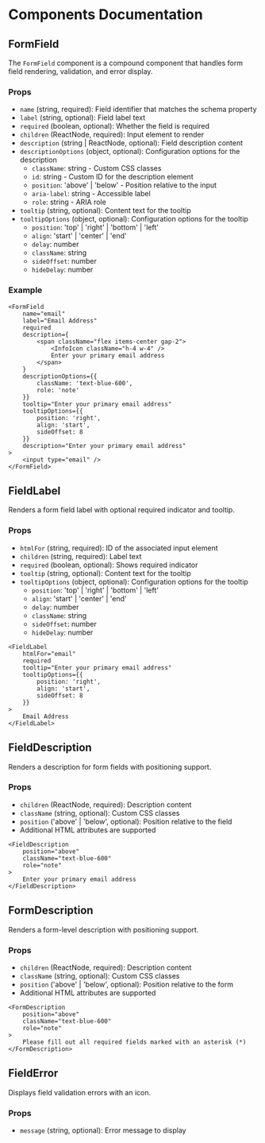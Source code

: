 # Components Documentation

## FormField

The `FormField` component is a compound component that handles form field rendering, validation, and error display.

### Props

- `name` (string, required): Field identifier that matches the schema property
- `label` (string, optional): Field label text
- `required` (boolean, optional): Whether the field is required
- `children` (ReactNode, required): Input element to render
- `description` (string | ReactNode, optional): Field description content
- `descriptionOptions` (object, optional): Configuration options for the description
  - `className`: string - Custom CSS classes
  - `id`: string - Custom ID for the description element
  - `position`: 'above' | 'below' - Position relative to the input
  - `aria-label`: string - Accessible label
  - `role`: string - ARIA role
- `tooltip` (string, optional): Content text for the tooltip
- `tooltipOptions` (object, optional): Configuration options for the tooltip
  - `position`: 'top' | 'right' | 'bottom' | 'left'
  - `align`: 'start' | 'center' | 'end'
  - `delay`: number
  - `className`: string
  - `sideOffset`: number
  - `hideDelay`: number

### Example

```tsx
<FormField
    name="email"
    label="Email Address"
    required
    description={
        <span className="flex items-center gap-2">
            <InfoIcon className="h-4 w-4" />
            Enter your primary email address
        </span>
    }
    descriptionOptions={{
        className: 'text-blue-600',
        role: 'note'
    }}
    tooltip="Enter your primary email address"
    tooltipOptions={{
        position: 'right',
        align: 'start',
        sideOffset: 8
    }}
    description="Enter your primary email address"
>
    <input type="email" />
</FormField>
```

## FieldLabel

Renders a form field label with optional required indicator and tooltip.

### Props

- `htmlFor` (string, required): ID of the associated input element
- `children` (string, required): Label text
- `required` (boolean, optional): Shows required indicator
- `tooltip` (string, optional): Content text for the tooltip
- `tooltipOptions` (object, optional): Configuration options for the tooltip
  - `position`: 'top' | 'right' | 'bottom' | 'left'
  - `align`: 'start' | 'center' | 'end'
  - `delay`: number
  - `className`: string
  - `sideOffset`: number
  - `hideDelay`: number

```tsx
<FieldLabel
    htmlFor="email"
    required
    tooltip="Enter your primary email address"
    tooltipOptions={{
        position: 'right',
        align: 'start',
        sideOffset: 8
    }}
>
    Email Address
</FieldLabel>
```

## FieldDescription

Renders a description for form fields with positioning support.

### Props

- `children` (ReactNode, required): Description content
- `className` (string, optional): Custom CSS classes
- `position` ('above' | 'below', optional): Position relative to the field
- Additional HTML attributes are supported

```tsx
<FieldDescription
    position="above"
    className="text-blue-600"
    role="note"
>
    Enter your primary email address
</FieldDescription>
```

## FormDescription

Renders a form-level description with positioning support.

### Props

- `children` (ReactNode, required): Description content
- `className` (string, optional): Custom CSS classes
- `position` ('above' | 'below', optional): Position relative to the form
- Additional HTML attributes are supported

```tsx
<FormDescription
    position="above"
    className="text-blue-600"
    role="note"
>
    Please fill out all required fields marked with an asterisk (*)
</FormDescription>
```

## FieldError

Displays field validation errors with an icon.

### Props

- `message` (string, optional): Error message to display
